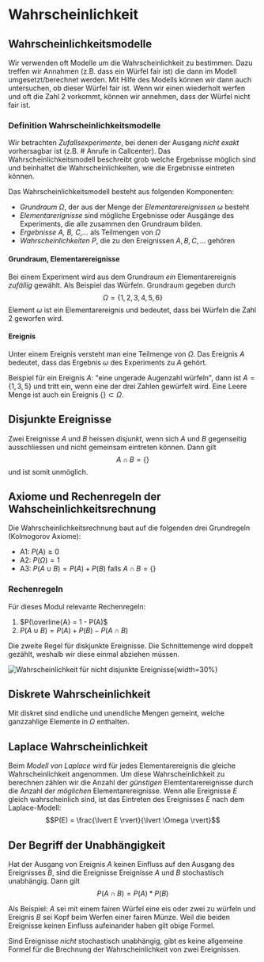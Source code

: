 # Wahrscheinlichkeit

## Wahrscheinlichkeitsmodelle

Wir verwenden oft Modelle um die Wahrscheinlichkeit zu bestimmen. Dazu treffen wir Annahmen (z.B. dass ein Würfel fair ist) die dann im Modell umgesetzt/berechnet werden. Mit Hilfe des Modells können wir dann auch untersuchen, ob dieser Würfel fair ist. Wenn wir einen wiederholt werfen und oft die Zahl 2 vorkommt, können wir annehmen, dass der Würfel nicht fair ist.

### Definition Wahrscheinlichkeitsmodelle

Wir betrachten *Zufallsexperimente*, bei denen der Ausgang *nicht exakt* vorhersagbar ist (z.B. # Anrufe in Callcenter). Das Wahrscheinlichkeitsmodell beschreibt grob welche Ergebnisse möglich sind und beinhaltet die Wahrscheinlichkeiten, wie die Ergebnisse eintreten können.

Das Wahrscheinlichkeitsmodell besteht aus folgenden Komponenten:

* *Grundraum* $\Omega$, der aus der Menge der *Elementarereignissen* $\omega$ besteht
* *Elementarerignisse* sind mögliche Ergebnisse oder Ausgänge des Experiments, die alle zusammen den Grundraum bilden.
* *Ergebnisse A, B, C,...* als Teilmengen von $\Omega$
* *Wahrscheinlichkeiten P*, die zu den Ereignissen $A, B, C,...$ gehören

#### Grundraum, Elementarereignisse

Bei einem Experiment wird aus dem Grundraum *ein* Elementarereignis *zufällig* gewählt. Als Beispiel das Würfeln. Grundraum gegeben durch
$$\Omega = \{1,2,3,4,5,6\}$$
Element $\omega$ ist ein Elementarereignis und bedeutet, dass bei Würfeln die Zahl 2 geworfen wird.

#### Ereignis

Unter einem Ereignis versteht man eine Teilmenge von $\Omega$. Das Ereignis $A$ bedeutet, dass das Ergebnis $\omega$ des Experiments zu $A$ gehört.

Beispiel für ein Ereignis $A$: "eine ungerade Augenzahl würfeln", dann ist $A=\{1,3,5\}$ und tritt ein, wenn eine der drei Zahlen gewürfelt wird. Eine Leere Menge ist auch ein Ereignis $\{\} \subset \Omega$.

## Disjunkte Ereignisse

Zwei Ereignisse $A$ und $B$ heissen *disjunkt*, wenn sich $A$ und $B$ gegenseitig ausschliessen und nicht gemeinsam eintreten können. Dann gilt $$A \cap B = \{\}$$ und ist somit unmöglich.

## Axiome und Rechenregeln der Wahscheinlichkeitsrechnung

Die Wahrscheinlichkeitsrechnung baut auf die folgenden drei Grundregeln (Kolmogorov Axiome):

* A1: $P(A) \geq 0$
* A2: $P(\Omega) = 1$
* A3: $P(A \cup B) = P(A) + P(B)$ falls $A \cap B = \{\}$

### Rechenregeln

Für dieses Modul relevante Rechenregeln:

1. $P(\overline{A} = 1 - P(A)$
2. $P(A \cup B) = P(A) + P(B) - P(A \cap B)$

Die zweite Regel für diskjunkte Ereignisse. Die Schnittemenge wird doppelt gezählt, weshalb wir diese einmal abziehen müssen.

![Wahrscheinlichkeit für nicht disjunkte Ereignisse](venn_r2.png){width=30%}

## Diskrete Wahrscheinlichkeit

Mit diskret sind endliche und unendliche Mengen gemeint, welche ganzzahlige Elemente in $\Omega$ enthalten.

## Laplace Wahrscheinlichkeit

Beim *Modell von Laplace* wird für jedes Elementarereignis die gleiche Wahrscheinlichkeit angenommen. Um diese Wahrscheinlichkeit zu berechnen zählen wir die Anzahl der *günstigen* Elemtentarereignisse durch die Anzahl der *möglichen* Elementarereignisse.
Wenn alle Ereignisse $E$ gleich wahrscheinlich sind, ist das Eintreten des Ereignisses $E$ nach dem Laplace-Modell:
$$P(E) = \frac{\lvert E \rvert}{\lvert \Omega \rvert}$$

## Der Begriff der Unabhängigkeit

Hat der Ausgang von Ereignis $A$ keinen Einfluss auf den Ausgang des Ereignisses $B$, sind die Ereignisse Ereignisse $A$ und $B$ stochastisch unabhängig. Dann gilt
$$ P(A \cap B) = P(A) * P(B)$$

Als Beispiel: $A$ sei mit einem fairen Würfel eine eis oder zwei zu würfeln und Ereignis $B$ sei Kopf beim Werfen einer fairen Münze. Weil die beiden Ereignisse keinen Einfluss aufeinander haben gilt obige Formel.

Sind Ereignisse *nicht* stochastisch unabhängig, gibt es keine allgemeine Formel für die Brechnung der Wahrscheinlichkeit von zwei Ereignissen.
